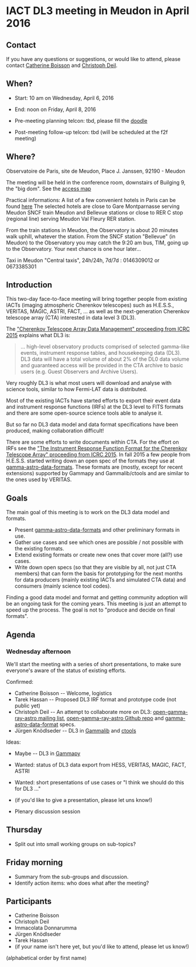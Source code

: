 # IACT DL3 meeting in Meudon in April 2016

## Contact

If you have any questions or suggestions, or would like to attend, please
contact [Catherine
Boisson](http://www.iau.org/administration/membership/individual/7665/) and
[Christoph Deil](https://github.com/cdeil).

## When?

* Start: 10 am on Wednesday, April 6, 2016
* End: noon on Friday, April 8, 2016

* Pre-meeting planning telcon: tbd, please fill the [doodle](http://doodle.com/poll/c2c22zhg3ruk85n2)
* Post-meeting follow-up telcon: tbd (will be scheduled at the f2f meeting)

## Where?

Observatoire de Paris, site de Meudon, 
Place J. Janssen, 92190 - Meudon

The meeting will be held in the conference room, downstairs of Builging 9, the "big dom". See the [access map](https://www.obspm.fr/acces-au-site-de-meudon.html?lang=en)

Practical informations:
A list of a few convenient hotels in Paris can be found [here](http://lesia.obspm.fr/List-of-some-convenient-hotels.html)
The selected hotels are close to Gare Montparnasse serving Meudon SNCF train Meudon and Bellevue stations or close to RER C stop (regional line) serving Meudon Val Fleury RER station.

From the train stations in Meudon, the Observatory is about 20 minutes walk uphill, whatever the station.  From the SNCF station "Bellevue" (in Meudon) to the Observatory you may catch the 9:20 am bus, TIM, going up to the Observatory. Your next chance is one hour later... 

Taxi in Meudon
"Central taxis", 24h/24h, 7d/7d  : 0146309012  or  0673385301


## Introduction

This two-day face-to-face meeting will bring together people
from existing IACTs (imaging atmospheric Cherenkov telescopes) such as H.E.S.S.,
VERITAS, MAGIC, ASTRI, FACT, ... as well as the next-generation Cherenkov telescope
array (CTA) interested in data level 3 (DL3). 

The ["Cherenkov Telescope Array Data Management" proceeding from ICRC 2015](http://adsabs.harvard.edu/abs/2015arXiv150901012L) explains what DL3 is:

> ... high-level observatory products comprised of selected gamma-like events,
instrument response tables, and housekeeping data (DL3). DL3 data will have a
total volume of about 2% of the DL0 data volume and guaranteed access will be
provided in the CTA archive to basic users (e.g. Guest Observers and Archive
Users).

Very roughly DL3 is what most users will download and analyse with science tools,
similar to how Fermi-LAT data is distributed.

Most of the existing IACTs have started efforts to export their event data and
instrument response functions (IRFs) at the DL3 level to FITS formats and
there are some open-source science tools able to analyse it.

But so far no DL3 data model and data format specifications have been produced,
making collaboration difficult!

There are some efforts to write documents within CTA. For the effort on IRFs
see the
["The Instrument Response Function Format for the Cherenkov Telescope Array" proceeding from ICRC 2015](http://adsabs.harvard.edu/abs/2015arXiv150807437W).
In fall 2015 a few people from H.E.S.S. started writing down an open spec of the
formats they use at [gamma-astro-data-formats](http://gamma-astro-data-formats.readthedocs.org/en/latest/). These formats are (mostly, except for recent extensions) supported by Gammapy and Gammalib/ctools and are similar to the ones used by VERITAS.

## Goals

The main goal of this meeting is to work on the DL3 data model and formats.

* Present [gamma-astro-data-formats](http://gamma-astro-data-formats.readthedocs.org/en/latest/) and other preliminary formats in use.
* Gather use cases and see which ones are possible / not possible with the existing formats.
* Extend existing formats or create new ones that cover more (all?) use cases.
* Write down open specs (so that they are visible by all, not just CTA members) that can form the basis for prototyping for the next months
for data producers (mainly existing IACTs and simulated CTA data) and consumers
(mainly science tool codes).

Finding a good data model and format and getting community adoption will be an
ongoing task for the coming years. This meeting is just an attempt to speed up
the process. The goal is not to "produce and decide on final formats".

## Agenda

### Wednesday afternoon

We'll start the meeting with a series of short presentations, to make sure everyone's aware of the status of existing efforts.

Confirmed:

* Catherine Boisson -- Welcome, logistics
* Tarek Hassan -- Proposed DL3 IRF format and prototype code (not public yet)
* Christoph Deil -- An attempt to collaborate more on DL3: [open-gamma-ray-astro mailing list](https://lists.nasa.gov/mailman/listinfo/open-gamma-ray-astro), [open-gamma-ray-astro Github repo](https://github.com/open-gamma-ray-astro) and [gamma-astro-data-format](http://gamma-astro-data-formats.readthedocs.org/en/latest/) specs.
* Jürgen Knödlseder -- DL3 in [Gammalib](http://cta.irap.omp.eu/gammalib/) and  [ctools](http://cta.irap.omp.eu/ctools/)

Ideas:

* Maybe -- DL3 in [Gammapy](https://gammapy.readthedocs.org/en/latest/)
* Wanted: status of DL3 data export from HESS, VERITAS, MAGIC, FACT, ASTRI
* Wanted: short presentations of use cases or "I think we should do this for DL3 ..."
* (if you'd like to give a presentation, please let uns know!)

* Plenary discussion session

## Thursday

* Split out into small working groups on sub-topics?

## Friday morning

* Summary from the sub-groups and discussion.
* Identify action items: who does what after the meeting?

## Participants

* Catherine Boisson
* Christoph Deil
* Immacolata Donnarumma
* Jürgen Knödlseder
* Tarek Hassan
* (if your name isn't here yet, but you'd like to attend, please let us know!)

(alphabetical order by first name)
